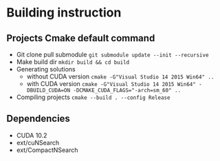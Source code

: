 # Building instruction

## Projects Cmake default command
- Git clone pull submodule
  `git submodule update --init --recursive`
- Make build dir
  `mkdir build && cd build`
- Generating solutions
  - without CUDA version
    `cmake -G"Visual Studio 14 2015 Win64" ..`
  - with CUDA version
    `cmake -G"Visual Studio 14 2015 Win64" -DBUILD_CUDA=ON -DCMAKE_CUDA_FLAGS="-arch=sm_60" ..`
- Compiling projects
  `cmake --build . --config Release`

## Dependencies
- CUDA 10.2
- ext/cuNSearch
- ext/CompactNSearch